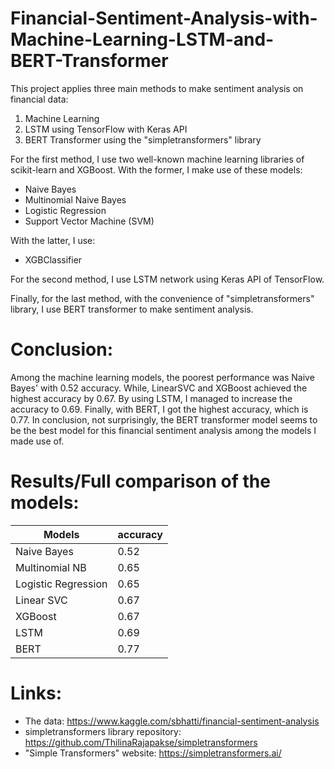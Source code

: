 # Financial-Sentiment-Analysis-with-Machine-Learning-LSTM-and-BERT-Transformer
This project applies three main methods to make sentiment analysis on financial data: 
1. Machine Learning 
2. LSTM using TensorFlow with Keras API
3. BERT Transformer using the "simpletransformers" library

For the first method, I use two well-known machine learning libraries of scikit-learn and XGBoost. With the former, I make use of these models:
  * Naive Bayes
  * Multinomial Naive Bayes
  * Logistic Regression
  * Support Vector Machine (SVM)

With the latter, I use:
  * XGBClassifier


For the second method, I use LSTM network using Keras API of TensorFlow.

Finally, for the last method, with the convenience of "simpletransformers" library, I use BERT transformer to make sentiment analysis.

# Conclusion:

Among the machine learning models, the poorest performance was Naive Bayes' with 0.52 accuracy. While, LinearSVC and XGBoost achieved the highest accuracy by 0.67.
By using LSTM, I managed to increase the accuracy to 0.69. 
Finally, with BERT, I got the highest accuracy, which is 0.77. 
In conclusion, not surprisingly, the BERT transformer model seems to be the best model for this financial sentiment analysis among the models I made use of.

# Results/Full comparison of the models:

|       Models       | accuracy |
| -----------------  | -------- |
|Naive Bayes         | 0.52     |
|Multinomial NB      | 0.65     |
|Logistic Regression | 0.65     |
|Linear SVC          | 0.67     |
|XGBoost             | 0.67     |
|LSTM                | 0.69     |
|BERT                | 0.77     |


# Links:
* The data: https://www.kaggle.com/sbhatti/financial-sentiment-analysis
* simpletransformers library repository: https://github.com/ThilinaRajapakse/simpletransformers
* "Simple Transformers" website: https://simpletransformers.ai/
